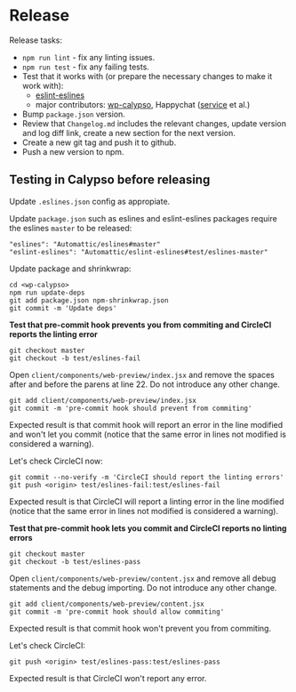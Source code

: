 # Release

Release tasks:

* `npm run lint` - fix any linting issues.
* `npm run test` - fix any failing tests.
* Test that it works with (or prepare the necessary changes to make it work with):
    * [eslint-eslines](https://github.com/Automattic/eslint-eslines)
    * major contributors: [wp-calypso](https://github.com/Automattic/wp-calypso), Happychat ([service](https://github.com/Automattic/happychat-service) et al.)
* Bump `package.json` version.
* Review that `Changelog.md` includes the relevant changes, update version and log diff link, create a new section for the next version.
* Create a new git tag and push it to github.
* Push a new version to npm.

## Testing in Calypso before releasing

Update `.eslines.json` config as appropiate.

Update `package.json` such as eslines and eslint-eslines packages require the eslines `master` to be released:

    "eslines": "Automattic/eslines#master"
    "eslint-eslines": "Automattic/eslint-eslines#test/eslines-master"

Update package and shrinkwrap:

    cd <wp-calypso>
    npm run update-deps
    git add package.json npm-shrinkwrap.json
    git commit -m 'Update deps'

**Test that pre-commit hook prevents you from commiting and CircleCI reports the linting error**

    git checkout master
    git checkout -b test/eslines-fail

Open `client/components/web-preview/index.jsx` and remove the spaces after and before the parens at line 22. Do not introduce any other change.

    git add client/components/web-preview/index.jsx
    git commit -m 'pre-commit hook should prevent from commiting'

Expected result is that commit hook will report an error in the line modified and won't let you commit (notice that the same error in lines not modified is considered a warning).

Let's check CircleCI now:

    git commit --no-verify -m 'CircleCI should report the linting errors'
    git push <origin> test/eslines-fail:test/eslines-fail

Expected result is that CircleCI will report a linting error in the line modified (notice that the same error in lines not modified is considered a warning).

**Test that pre-commit hook lets you commit and CircleCI reports no linting errors**

    git checkout master
    git checkout -b test/eslines-pass

Open `client/components/web-preview/content.jsx` and remove all debug statements and the debug importing. Do not introduce any other change.

    git add client/components/web-preview/content.jsx
    git commit -m 'pre-commit hook should allow commiting'

Expected result is that commit hook won't prevent you from commiting.

Let's check CircleCI:

    git push <origin> test/eslines-pass:test/eslines-pass

Expected result is that CircleCI won't report any error.
